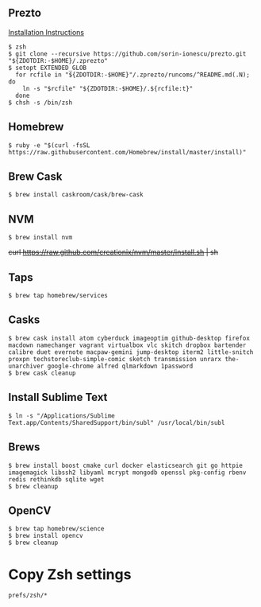 ## Prezto

[Installation Instructions](https://github.com/sorin-ionescu/prezto)

```
$ zsh
$ git clone --recursive https://github.com/sorin-ionescu/prezto.git "${ZDOTDIR:-$HOME}/.zprezto"
$ setopt EXTENDED_GLOB
  for rcfile in "${ZDOTDIR:-$HOME}"/.zprezto/runcoms/^README.md(.N); do
    ln -s "$rcfile" "${ZDOTDIR:-$HOME}/.${rcfile:t}"
  done
$ chsh -s /bin/zsh
```

## Homebrew

    $ ruby -e "$(curl -fsSL https://raw.githubusercontent.com/Homebrew/install/master/install)"

## Brew Cask

    $ brew install caskroom/cask/brew-cask

## NVM

    $ brew install nvm

<strike>curl https://raw.github.com/creationix/nvm/master/install.sh | sh</strike>

## Taps

    $ brew tap homebrew/services

## Casks

```
$ brew cask install atom cyberduck imageoptim github-desktop firefox macdown namechanger vagrant virtualbox vlc skitch dropbox bartender calibre duet evernote macpaw-gemini jump-desktop iterm2 little-snitch proxpn techstoreclub-simple-comic sketch transmission unrarx the-unarchiver google-chrome alfred qlmarkdown 1password
$ brew cask cleanup
```

## Install Sublime Text

    $ ln -s "/Applications/Sublime Text.app/Contents/SharedSupport/bin/subl" /usr/local/bin/subl

## Brews

```
$ brew install boost cmake curl docker elasticsearch git go httpie imagemagick libssh2 libyaml mcrypt mongodb openssl pkg-config rbenv redis rethinkdb sqlite wget
$ brew cleanup
```

## OpenCV

```
$ brew tap homebrew/science
$ brew install opencv
$ brew cleanup
```

# Copy Zsh settings

    prefs/zsh/*
